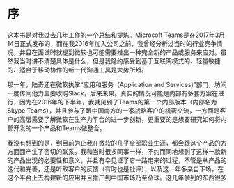 # 序

这本书是对我过去几年工作的一个总结和提炼。Microsoft Teams是在2017年3月14日正式发布的，而在我2016年加入公司之前，我曾经分析过当时的行业竞争情况，并且在面试时就提到微软也可能需要推出一种完全新的产品或服务来应对。虽然我当时讲不清楚具体是什么，但是我隐约感受到基于互联网模式的、轻量敏捷的、适合于移动协作的新一代沟通工具是大势所趋。

那一年，陆奇还在微软执掌“应用和服务（Application and Services\)”部门，坊间一度传闻他力主要收购Slack，后来未果。真实的情况可能是内部有多套方案在进行，因为在2016年的下半年，我就见到了Teams的第一个内部版本（内部名为Skype Teams），并且参与了跟中国南方的一家战略客户的机密交流，一方面是客户的高层需要了解微软在生产力平台的进一步创新，更重要的是想要研究如何将内部开发的一个产品和Teams做整合。

我没有想到的是，到目前为止我在微软的几乎全部职业生涯，都会跟这个产品的方方面面产生了密切的联系。我和当时很多同事一样，不约而同地想到了这样一款新的产品出现的必要性和意义，并且有幸见证了它一路走来的过程，不管是从产品的迭代和完善，还是听取客户的反馈（有时也是批评），以及这一年多亲自下场，在这个平台上去构建新的应用并且推广到中国市场乃至全球。这几年学到的东西很多

